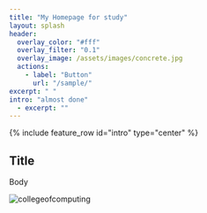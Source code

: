 ```yaml
---
title: "My Homepage for study"
layout: splash
header:
  overlay_color: "#fff"
  overlay_filter: "0.1"
  overlay_image: /assets/images/concrete.jpg
  actions:
    - label: "Button"
      url: "/sample/"
excerpt: " "
intro: "almost done"
  - excerpt: ""
---
```


{% include feature_row id="intro" type="center" %}

## Title

Body

![collegeofcomputing](/assets/images/collegeofcomputing.jpg)
